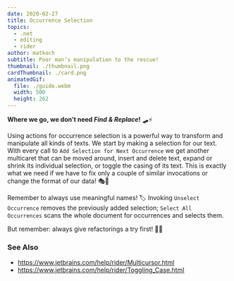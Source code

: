 ```yaml
---
date: 2020-02-27
title: Occurrence Selection
topics:
  - .net
  - editing
  - rider
author: matkoch
subtitle: Poor man’s manipulation to the rescue!
thumbnail: ./thumbnail.png
cardThumbnail: ./card.png
animatedGif:
  file: ./guide.webm
  width: 500
  height: 262
---
```


**Where we go, we don’t need _Find & Replace_!** 🛹⚡️

Using actions for occurrence selection is a powerful way to transform and manipulate all kinds of texts. We start by making a selection for our text. With every call to `Add Selection for Next Occurrence` we get another multicaret that can be moved around, insert and delete text, expand or shrink its individual selection, or toggle the casing of its text. This is exactly what we need if we have to fix only a couple of similar invocations or change the format of our data! 🎭📐

Remember to always use meaningful names! 🏷
Invoking `Unselect Occurrence` removes the previously added selection; `Select All Occurrences` scans the whole document for occurrences and selects them.

But remember: always give refactorings a try first! 🔧🤓

### See Also

- <https://www.jetbrains.com/help/rider/Multicursor.html>
- <https://www.jetbrains.com/help/rider/Toggling_Case.html>
